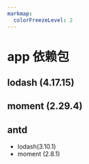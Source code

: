 ```yaml
---
markmap:
  colorFreezeLevel: 2
---
```


# app 依赖包

## lodash (4.17.15)

## moment (2.29.4)

## antd

- lodash(3.10.1)
- moment (2.8.1)

